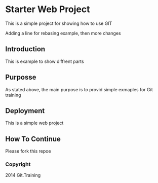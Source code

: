 # Starter Web Project

This is a simple project for showing how to use GIT

Adding a line for rebasing example, then more changes

## Introduction

This is example to show diffrent parts

## Purposse

As stated above, the main purpose is to provid simple exmaples for Git training

## Deployment

This is a simple web project

## How To Continue


Please fork this repoe

### Copyright

2014 Git.Training
